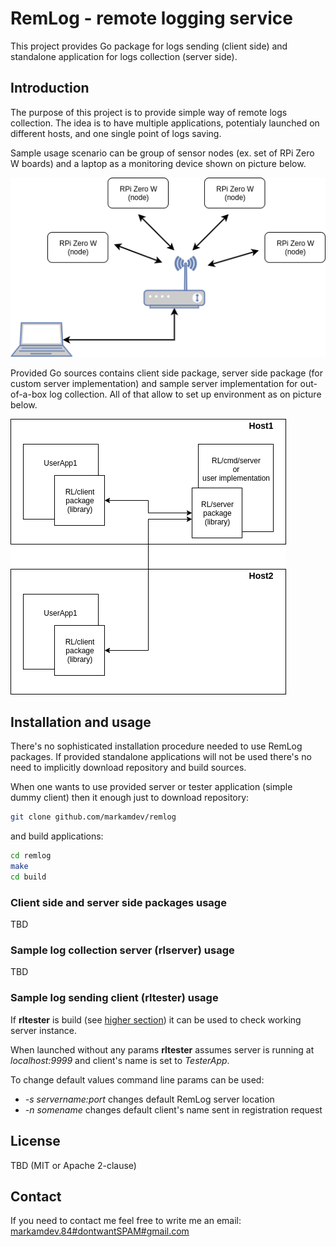 # RemLog - remote logging service

This project provides Go package for logs sending (client side) and standalone application for logs collection (server side).

## Introduction

The purpose of this project is to provide simple way of remote logs collection. The idea is to have multiple applications, potentialy launched on different hosts, and one single point of logs saving.

Sample usage scenario can be group of sensor nodes (ex. set of RPi Zero W boards) and a laptop as a monitoring device shown on picture below.

![Diagram of RPi nodes, wireles router and laptop](./data/RemLog-network.png)

Provided Go sources contains client side package, server side package (for custom server implementation) and sample server implementation for out-of-a-box log collection. All of that allow to set up environment as on picture below.

![Diagram of package usage](./data/RemLog-usage.png)

## Installation and usage

There's no sophisticated installation procedure needed to use RemLog packages. If provided standalone applications will not be used there's no need to implicitly download repository and build sources.

When one wants to use provided server or tester application (simple dummy client) then it enough just to download repository:

```bash
git clone github.com/markamdev/remlog
```

and build applications:

```bash
cd remlog
make
cd build
```

### Client side and server side packages usage

TBD

### Sample log collection server (rlserver) usage

TBD

### Sample log sending client (rltester) usage

If **rltester** is build (see [higher section](#installation-and-usage)) it can be used to check working server instance.

When launched without any params **rltester** assumes server is running at *localhost:9999* and client's name is set to *TesterApp*.

To change default values command line params can be used:

* *-s servername:port* changes default RemLog server location
* *-n somename* changes default client's name sent in registration request

## License

TBD (MIT or Apache 2-clause)

## Contact

If you need to contact me feel free to write me an email:  
[markamdev.84#dontwantSPAM#gmail.com]()